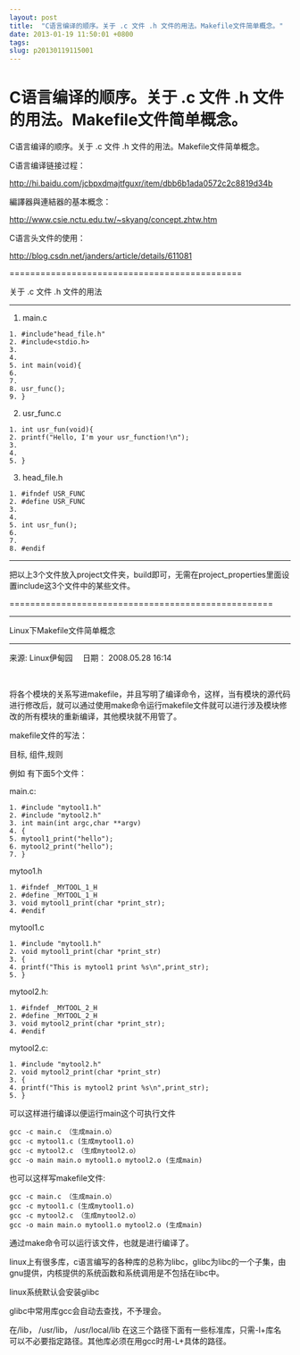 ```yaml
---
layout: post
title:  "C语言编译的顺序。关于 .c 文件 .h 文件的用法。Makefile文件简单概念。"
date: 2013-01-19 11:50:01 +0800
tags: 
slug: p20130119115001
---
```


# C语言编译的顺序。关于 .c 文件 .h 文件的用法。Makefile文件简单概念。





  
 C语言编译的顺序。关于 .c 文件 .h 文件的用法。Makefile文件简单概念。 
  
 C语言编译链接过程： 
  
 http://hi.baidu.com/jcbpxdmajtfguxr/item/dbb6b1ada0572c2c8819d34b 
  
 編譯器與連結器的基本概念： 
  
 http://www.csie.nctu.edu.tw/~skyang/concept.zhtw.htm 
  
 C语言头文件的使用： 
  
 http://blog.csdn.net/janders/article/details/611081 
  
 ============================================= 
  
 关于 .c 文件 .h 文件的用法 
  
 -------------------------- 
  
 1. main.c 
  

  

  


```
1. #include"head_file.h"
2. #include<stdio.h>
3. 
4. 
5. int main(void){
6. 
7. 
8. usr_func();
9. }

```

  

  
 2. usr\_func.c 
  


```
1. int usr_fun(void){
2. printf("Hello, I'm your usr_function!\n");
3. 
4. 
5. }

```

  

  

  
 3. head\_file.h 
  


```
1. #ifndef USR_FUNC
2. #define USR_FUNC
3. 
4. 
5. int usr_fun();
6. 
7. 
8. #endif

```

  

  
 ------------- 
  
 把以上3个文件放入project文件夹，build即可，无需在project\_properties里面设置include这3个文件中的某些文件。 
  
 =================================================== 
  
 --------------------------------------------------- 
  
 Linux下Makefile文件简单概念 
  
 ---------------------------- 
  
 来源: Linux伊甸园 　日期： 2008.05.28 16:14 
  
   
  
 将各个模块的关系写进makefile，并且写明了编译命令，这样，当有模块的源代码进行修改后，就可以通过使用make命令运行makefile文件就可以进行涉及模块修改的所有模块的重新编译，其他模块就不用管了。  
  

  
 makefile文件的写法：  
  

  
 目标, 组件,规则  
  

  
 例如 有下面5个文件：  
  

  
 main.c: 
  

  


```
1. #include "mytool1.h"
2. #include "mytool2.h"
3. int main(int argc,char **argv)
4. {
5. mytool1_print("hello");
6. mytool2_print("hello");
7. }

```

  
 mytoo1.h 
  


```
1. #ifndef _MYTOOL_1_H
2. #define _MYTOOL_1_H
3. void mytool1_print(char *print_str);
4. #endif

```

  
 mytool1.c 
  


```
1. #include "mytool1.h"
2. void mytool1_print(char *print_str)
3. {
4. printf("This is mytool1 print %s\n",print_str);
5. }

```

  
 mytool2.h: 
  


```
1. #ifndef _MYTOOL_2_H
2. #define _MYTOOL_2_H
3. void mytool2_print(char *print_str);
4. #endif

```

  

mytool2.c:




```
1. #include "mytool2.h"
2. void mytool2_print(char *print_str)
3. {
4. printf("This is mytool2 print %s\n",print_str);
5. }

```

  
 可以这样进行编译以便运行main这个可执行文件  


```
gcc -c main.c （生成main.o） 
gcc -c mytool1.c (生成mytool1.o) 
gcc -c mytool2.c （生成mytool2.o） 
gcc -o main main.o mytool1.o mytool2.o (生成main) 
```

  
 也可以这样写makefile文件: 
  


```
gcc -c main.c （生成main.o） 
gcc -c mytool1.c (生成mytool1.o) 
gcc -c mytool2.c （生成mytool2.o） 
gcc -o main main.o mytool1.o mytool2.o (生成main) 
```

  
 通过make命令可以运行该文件，也就是进行编译了。  
  

  
 linux上有很多库，c语言编写的各种库的总称为libc，glibc为libc的一个子集，由gnu提供，内核提供的系统函数和系统调用是不包括在libc中。  
  

  
 linux系统默认会安装glibc  
  

  
 glibc中常用库gcc会自动去查找，不予理会。  
  

  
 在/lib， /usr/lib， /usr/local/lib 在这三个路径下面有一些标准库，只需-l+库名 可以不必要指定路径。其他库必须在用gcc时用-L+具体的路径。 
  

  



